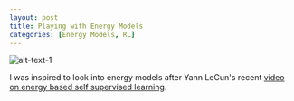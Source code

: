 ```yaml
---
layout: post
title: Playing with Energy Models
categories: [Energy Models, RL]
---
```



![alt-text-1](https://sholtodouglas.github.io/images/energy/energyincreasing.png "title-1")


I was inspired to look into energy models after Yann LeCun's recent [video on energy based self supervised learning](https://www.youtube.com/watch?v=A7AnCvYDQrU). 

